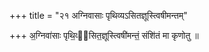 +++
title = "२१ अग्निवासाः पृथिव्यऽसितज्ञूस्त्विषीमन्तम्"

+++
अ॒ग्निवा॑साः पृथि॒व्य᳡सित॒ज्ञूस्त्विषी॑मन्तं॒ संशि॑तं मा कृणोतु ॥